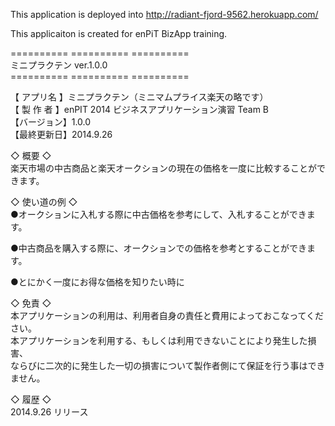 This application is deployed into http://radiant-fjord-9562.herokuapp.com/

This applicaiton is created for enPiT BizApp training.  
  
========== ========== ==========  
  ミニプラクテン  ver.1.0.0  
========== ========== ==========  
  
【 アプリ名 】ミニプラクテン（ミニマムプライス楽天の略です）  
【 製 作 者 】enPIT 2014 ビジネスアプリケーション演習 Team B  
【バージョン】1.0.0  
【最終更新日】2014.9.26  
  
◇ 概要 ◇  
楽天市場の中古商品と楽天オークションの現在の価格を一度に比較することができます。  
  
◇ 使い道の例 ◇  
  ●オークションに入札する際に中古価格を参考にして、入札することができます。  
  
  ●中古商品を購入する際に、オークションでの価格を参考とすることができます。  
  
  ●とにかく一度にお得な価格を知りたい時に  
  
◇ 免責 ◇  
本アプリケーションの利用は、利用者自身の責任と費用によっておこなってください。  
本アプリケーションを利用する、もしくは利用できないことにより発生した損害、  
ならびに二次的に発生した一切の損害について製作者側にて保証を行う事はできません。
    
◇ 履歴 ◇  
2014.9.26 リリース  
  
